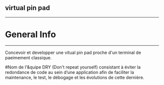 ## virtual pin pad 
***
# General Info
***
Concevoir et developper une vitual pin pad proche d'un terminal de paeimement classique.

#Nom de l'&quipe DRY (Don't repeat yourself) consistant à éviter la redondance de code au sein d’une application afin de faciliter la maintenance, le test, le débogage et les évolutions de cette dernière.
